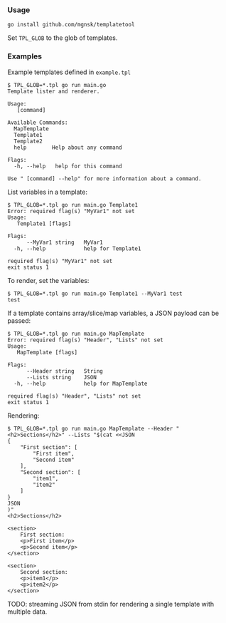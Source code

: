 ### Usage

`go install github.com/mgnsk/templatetool`

Set `TPL_GLOB` to the glob of templates.

### Examples

Example templates defined in `example.tpl`

```
$ TPL_GLOB=*.tpl go run main.go
Template lister and renderer.

Usage:
   [command]

Available Commands:
  MapTemplate 
  Template1   
  Template2   
  help        Help about any command

Flags:
  -h, --help   help for this command

Use " [command] --help" for more information about a command.
```

List variables in a template:
```
$ TPL_GLOB=*.tpl go run main.go Template1
Error: required flag(s) "MyVar1" not set
Usage:
   Template1 [flags]

Flags:
      --MyVar1 string   MyVar1
  -h, --help            help for Template1

required flag(s) "MyVar1" not set
exit status 1
```

To render, set the variables:
```
$ TPL_GLOB=*.tpl go run main.go Template1 --MyVar1 test
test
```
If a template contains array/slice/map variables, a JSON payload can be passed:
```
$ TPL_GLOB=*.tpl go run main.go MapTemplate
Error: required flag(s) "Header", "Lists" not set
Usage:
   MapTemplate [flags]

Flags:
      --Header string   String
      --Lists string    JSON
  -h, --help            help for MapTemplate

required flag(s) "Header", "Lists" not set
exit status 1
```

Rendering:
```
$ TPL_GLOB=*.tpl go run main.go MapTemplate --Header "<h2>Sections</h2>" --Lists "$(cat <<JSON
{
    "First section": [
        "First item",
        "Second item"
    ],
    "Second section": [
        "item1",
        "item2"
    ]
}
JSON
)"
<h2>Sections</h2>

<section>
    First section:
    <p>First item</p>
    <p>Second item</p>
</section>

<section>
    Second section:
    <p>item1</p>
    <p>item2</p>
</section>
```


TODO: streaming JSON from stdin for rendering a single template with multiple data.